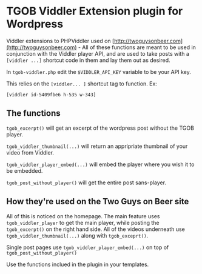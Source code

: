 TGOB Viddler Extension plugin for Wordpress
============================================

Viddler extensions to PHPViddler used on [http://twoguysonbeer.com](http://twoguysonbeer.com) - All of these functions are meant to be used in 
conjunction with the Viddler player API, and are used to take posts with a `[viddler ...]` shortcut code in them
and lay them out as desired.

In `tgob-viddler.php` edit the `$VIDDLER_API_KEY` variable to be your API key.

This relies on the `[viddler... ]` shortcut tag to function. Ex: 

    [viddler id-5409fbe6 h-535 w-343]

The functions
-------------

`tgob_excerpt()` will get an excerpt of the wordpress post without the TGOB player.

`tgob_viddler_thumbnail(...)` will return an appripriate thumbnail of your video from Viddler.

`tgob_viddler_player_embed(...)` will embed the player where you wish it to be embedded.

`tgob_post_without_player()` will get the entire post sans-player.

How they're used on the Two Guys on Beer site
-------------------------------------------

All of this is noticed on the homepage. The main feature uses `tgob_viddler_player` to get the main player, while posting the `tgob_excerpt()` on the right hand side.
All of the videos underneath use `tgob_viddler_thumbnail(...)` along with `tgob_exceprt()`.

Single post pages use `tgob_viddler_player_embed(...)` on top of `tgob_post_without_player()` 

Use the functions inclued in the plugin in your templates.
